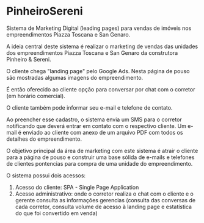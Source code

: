 # PinheiroSereni
Sistema de Marketing Digital (leading pages) para vendas de imóveis nos empreendimentos Piazza Toscana e San Genaro.

A ideia central deste sistema é realizar o marketing de vendas das unidades dos empreendimentos Piazza Toscana e San Genaro da construtora Pinheiro & Sereni.

O cliente chega "landing page" pelo Google Ads. Nesta página de pouso são mostradas algumas imagens do empreendimento. 

É então oferecido ao cliente opção para conversar por chat com o corretor (em horário comercial).

O cliente também pode informar seu e-mail e telefone de contato. 

Ao preencher esse cadastro, o sistema envia um SMS para o corretor notificando que deverá entrar em contato com o respectivo cliente. Um e-mail é enviado ao cliente com anexo de um arquivo PDF com todos os detalhes do empreendimento.

O objetivo principal da área de marketing com este sistema é atrair o cliente para a página de pouso e construir uma base sólida de e-mails e telefones de clientes pontencias para compra de uma unidade do empreendimento.

O sistema possui dois acessos: 

1. Acesso do cliente: SPA - Single Page Application
2. Acesso administrativo: onde o corretor realiza o chat com o cliente e o gerente consulta as informações gerencias (consulta das conversas de cada corretor, consulta volume de acesso à landing page e estatística do que foi convertido em venda)




